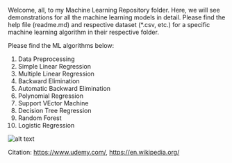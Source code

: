 Welcome, all, to my Machine Learning Repository folder. Here, we will see demonstrations for all the machine learning models in detail. Please find the help file (readme.md) and respective dataset (*.csv, etc.) for a specific machine learning algorithm in their respective folder.

Please find the ML algorithms below:

1. Data Preprocessing
2. Simple Linear Regression
3. Multiple Linear Regression
4. Backward Elimination
5. Automatic Backward Elimination
6. Polynomial Regression
7. Support VEctor Machine
8. Decision Tree Regression
9. Random Forest
10. Logistic Regression


![alt text](https://github.com/prtk1306/MachineLearning/blob/master/ML%20Logo.PNG "Machine Learning")

Citation: https://www.udemy.com/, https://en.wikipedia.org/